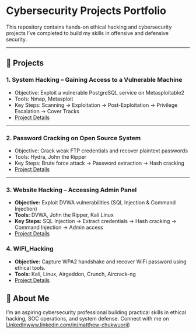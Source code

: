 # Cybersecurity Projects Portfolio

This repository contains hands-on ethical hacking and cybersecurity projects I’ve completed to build my skills in offensive and defensive security.

---

## 🔹 Projects

### 1. System Hacking – Gaining Access to a Vulnerable Machine
- Objective: Exploit a vulnerable PostgreSQL service on Metasploitable2  
- Tools: Nmap, Metasploit  
- Key Steps: Scanning → Exploitation → Post-Exploitation → Privilege Escalation → Cover Tracks  
- [Project Details](./01-System-Hacking)

---

### 2. Password Cracking on Open Source System
- Objective: Crack weak FTP credentials and recover plaintext passwords  
- Tools: Hydra, John the Ripper  
- Key Steps: Brute force attack → Password extraction → Hash cracking  
- [Project Details](./02-Password-Cracking)

--- 

### 3. Website Hacking – Accessing Admin Panel
- **Objective:** Exploit DVWA vulnerabilities (SQL Injection & Command Injection)  
- **Tools:** DVWA, John the Ripper, Kali Linux  
- **Key Steps:** SQL Injection → Extract credentials → Hash cracking → Command Injection → Admin access  
- [Project Details](./03-Website-Hacking/README.md)

### 4. WIFI_Hacking
- **Objective:** Capture WPA2 handshake and recover WiFi password using ethical tools.
- **Tools:** Kali, Linux, Airgeddon, Crunch, Aircrack-ng
- [Project Details](./04-WIFI_Hacking/README.md)


## 🔹 About Me
I’m an aspiring cybersecurity professional building practical skills in ethical hacking, SOC operations, and system defense. 
Connect with me on [LinkedIn]()www.linkedin.com/in/matthew-chukwuorji)


